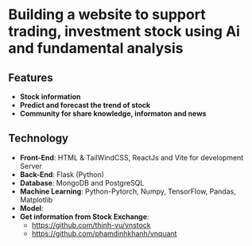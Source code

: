 # Building a website to support trading, investment stock using Ai and fundamental analysis

## Features
* **Stock information**
* **Predict and forecast the trend of stock**
* **Community for share knowledge, informaton and news**
  
## Technology 
  * **Front-End**: HTML & TailWindCSS, ReactJs and Vite for development Server
  * **Back-End**: Flask (Python)
  * **Database**: MongoDB and PostgreSQL
  * **Machine Learning**: Python-Pytorch, Numpy, TensorFlow, Pandas, Matplotlib
  * **Model**: 
  * **Get information from Stock Exchange**: 
    * https://github.com/thinh-vu/vnstock 
    * https://github.com/phamdinhkhanh/vnquant
  
